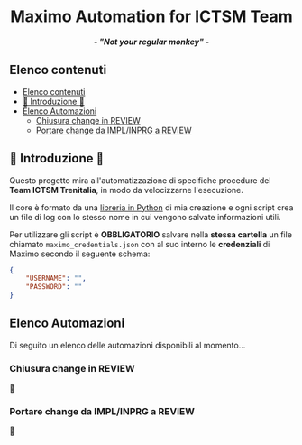<p align="center">
	<h1 align="center">Maximo Automation for ICTSM Team</h1>
	<p align="center">
		<strong><i>- "Not your regular monkey" -</i></strong>
	</p>
</p>

## Elenco contenuti
- [Elenco contenuti](#elenco-contenuti)
- [:light_rail: Introduzione :bullettrain_side:](#-introduzione-)
- [Elenco Automazioni](#elenco-automazioni)
	- [Chiusura change in REVIEW](#chiusura-change-in-review)
	- [Portare change da IMPL/INPRG a REVIEW](#portare-change-da-implinprg-a-review)

## :light_rail: Introduzione :bullettrain_side:
Questo progetto mira all'automatizzazione di specifiche procedure del **Team ICTSM Trenitalia**, in modo da velocizzarne l'esecuzione.

Il core è formato da una [libreria in Python](https://github.com/LukeSavefrogs/maximo-gui-connector) di mia creazione e ogni script crea un file di log con lo stesso nome in cui vengono salvate informazioni utili.

Per utilizzare gli script è **OBBLIGATORIO** salvare nella **stessa cartella** un file chiamato `maximo_credentials.json` con al suo interno le **credenziali** di Maximo secondo il seguente schema:
```json
{
	"USERNAME": "",
	"PASSWORD": ""
}
```

## Elenco Automazioni
Di seguito un elenco delle automazioni disponibili al momento...

### Chiusura change in REVIEW
:eyes:

### Portare change da IMPL/INPRG a REVIEW
:eyes: